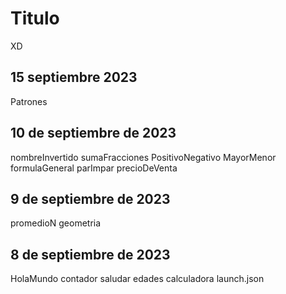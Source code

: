 # Titulo

XD

## 15 septiembre 2023

Patrones

## 10 de septiembre de 2023

nombreInvertido
sumaFracciones
PositivoNegativo
MayorMenor
formulaGeneral
parImpar
precioDeVenta

## 9 de septiembre de 2023

promedioN
geometria

## 8 de septiembre de 2023

HolaMundo
contador
saludar
edades
calculadora
launch.json
